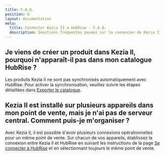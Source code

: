 ```yaml
---
title: F.A.Q.
position: 6
layout: documentation
meta:
  title: Connecter Kezia II à HubRise - F.A.Q.
  description: Questions fréquentes posées sur la connexion de Kezia II à HubRise. Connectez vos applications à HubRise avec facilité et synchronisez vos données.
---
```


## Je viens de créer un produit dans Kezia II, pourquoi n'apparaît-il pas dans mon catalogue HubRise ?

Les produits Kezia II ne sont pas synchronisés automatiquement avec HubRise. Pour activer la synchronisation, veuillez suivre les étapes détaillées dans [Exporter le catalogue](/apps/kezia/associer-codes-ref#exporter-le-catalogue).

## Kezia II est installé sur plusieurs appareils dans mon point de vente, mais je n'ai pas de serveur central. Comment puis-je m'organiser ?

Avec Kezia II, il est possible d'avoir plusieurs connexions opérationnelles pour un même point de vente. Sur chacun de vos appareils, établissez la connexion entre Kezia II et HubRise en suivant les instructions de la page [Se connecter à HubRise](/apps/kezia/connexion-hubrise) et en sélectionnant toujours le même point de vente.